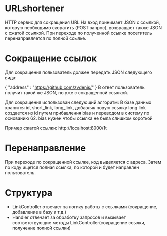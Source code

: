 # URLshortener
HTTP сервис для сокращения URL
На вход принимает JSON с ссылкой, которую необходимо скоратить (POST запрос), возвращает также JSON с сжатой ссылкой.
При переходе по полученной ссылке посетитель перенаправляется по полной ссылке.

# Сокращение ссылок
Для сокращения пользователь должен передать JSON следующего вида:

{
  "address" : "https://github.com/zvdenis/"
}
В ответ пользователь получит такой же JSON, но уже с сокращенной ссылкой.

Для сокращения использован следующий алгоритм:
В базе данных хранится id, short_link, long_link, добавляя новую ссылку long link создается из 
id путем прибавления bias и переводом в систему по основанию 62. bias нужен чтобы ссылка не была слишком короткой

Пример сжатой ссылки:
http://localhost:8000/1t

# Перенаправление
При переходе по сокращенной ссылке, код выделяется с адреса. Затем по коду ищется полная ссылка, по которой и будет направлен пользователь.

# Структура
* LinkController отвечает за логику работы с ссылками (сокращение, добавление в базу и т.д.)
* Handler отвечает за обработку запросов и вызывает соответствующие методы LinkController(сокращение ссылки, получение полной ссылки)
